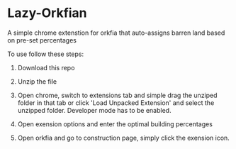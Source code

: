# Lazy-Orkfian
A simple chrome extenstion for orkfia that auto-assigns barren land based on pre-set percentages

To use follow these steps:

1. Download this repo

2. Unzip the file

3. Open chrome, switch to extensions tab and simple drag the unziped folder in that tab
or click 'Load Unpacked Extension' and select the unzipped folder.
Developer mode has to be enabled.


4. Open exension options and enter the optimal building percentages

5. Open orkfia and go to construction page, simply click the exension icon.
